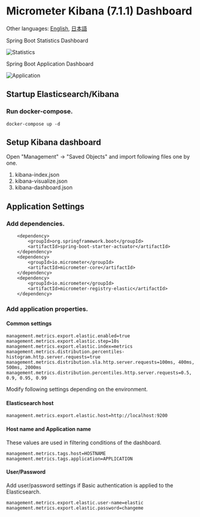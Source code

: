 # Micrometer Kibana (7.1.1) Dashboard 

Other languages: [English](README.md), [日本語](README.ja.md)

Spring Boot Statistics Dashboard

![Statistics](https://github.com/acroquest/micrometer-kibana-dashboard/blob/media/SpringBootStatistics.gif)

Spring Boot Application Dashboard

![Application](https://github.com/acroquest/micrometer-kibana-dashboard/blob/media/SpringBootApplication.gif)

## Startup Elasticsearch/Kibana

### Run docker-compose.
```
docker-compose up -d
```

## Setup Kibana dashboard

Open "Management" -> "Saved Objects" and import following files one by one.

1. kibana-index.json
2. kibana-visualize.json
3. kibana-dashboard.json

## Application Settings

### Add dependencies.
```
    <dependency>
        <groupId>org.springframework.boot</groupId>
        <artifactId>spring-boot-starter-actuator</artifactId>
    </dependency>
    <dependency>
        <groupId>io.micrometer</groupId>
        <artifactId>micrometer-core</artifactId>
    </dependency>
    <dependency>
        <groupId>io.micrometer</groupId>
        <artifactId>micrometer-registry-elastic</artifactId>
    </dependency>
```

### Add application properties.

#### Common settings
```
management.metrics.export.elastic.enabled=true
management.metrics.export.elastic.step=10s
management.metrics.export.elastic.index=metrics
management.metrics.distribution.percentiles-histogram.http.server.requests=true
management.metrics.distribution.sla.http.server.requests=100ms, 400ms, 500ms, 2000ms
management.metrics.distribution.percentiles.http.server.requests=0.5, 0.9, 0.95, 0.99
```
Modify following settings depending on the environment.

#### Elasticsearch host
```
management.metrics.export.elastic.host=http://localhost:9200
```

#### Host name and Application name
These values are used in filtering conditions of the dashboard.
```
management.metrics.tags.host=HOSTNAME
management.metrics.tags.application=APPLICATION
```

#### User/Password

Add user/password settings if Basic authentication is applied to the Elasticsearch.
```
management.metrics.export.elastic.user-name=elastic
management.metrics.export.elastic.password=changeme
```
